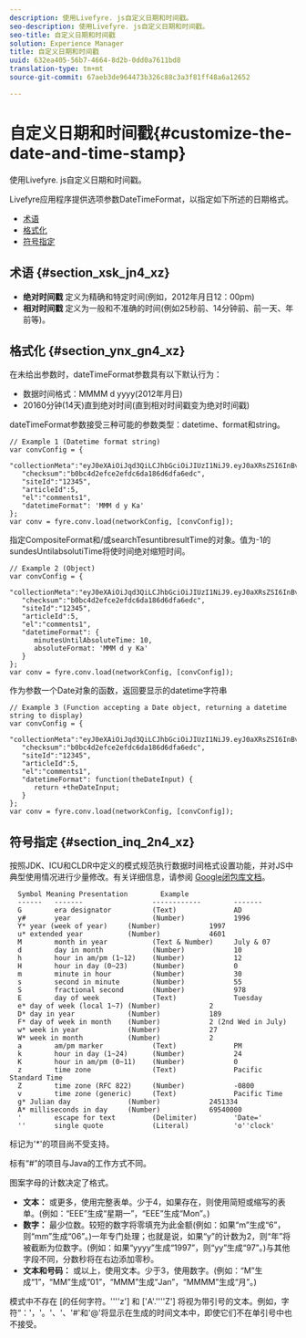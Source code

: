 ```yaml
---
description: 使用Livefyre. js自定义日期和时间戳。
seo-description: 使用Livefyre. js自定义日期和时间戳。
seo-title: 自定义日期和时间戳
solution: Experience Manager
title: 自定义日期和时间戳
uuid: 632ea405-56b7-4664-8d2b-0dd0a7611bd8
translation-type: tm+mt
source-git-commit: 67aeb3de964473b326c88c3a3f81ff48a6a12652

---
```



# 自定义日期和时间戳{#customize-the-date-and-time-stamp}

使用Livefyre. js自定义日期和时间戳。

Livefyre应用程序提供选项参数DateTimeFormat，以指定如下所述的日期格式。

* [术语](#c_date_time_stamp/section_xsk_jn4_xz)
* [格式化](#c_date_time_stamp/section_ynx_gn4_xz)
* [符号指定](#c_date_time_stamp/section_inq_2n4_xz)

## 术语 {#section_xsk_jn4_xz}

* **绝对时间戳** 定义为精确和特定时间(例如，2012年月日12：00pm)
* **相对时间戳** 定义为一般和不准确的时间(例如25秒前、14分钟前、前一天、年前等)。

## 格式化 {#section_ynx_gn4_xz}

在未给出参数时，dateTimeFormat参数具有以下默认行为：

* 数据时间格式：MMMM d yyyy(2012年月日)
* 20160分钟(14天)直到绝对时间(直到相对时间戳变为绝对时间戳)

dateTimeFormat参数接受三种可能的参数类型：datetime、format和string。

```
// Example 1 (Datetime format string)  
var convConfig = { 
   "collectionMeta":"eyJ0eXAiOiJqd3QiLCJhbGciOiJIUzI1NiJ9.eyJ0aXRsZSI6InBvc3QgMiIsInVybCI6Imh0dHA6XC9cL29yYW5nZXNhcmVncmVhdC5jb21cL3VzZWExcDcwXzEyXC8_cD01IiwidGFncyI6IiIsImNoZWNrc3VtIjoiYjBiYzRkMmVmY2UyZWZkYzZkYTE4NmQ2ZGZhNmVkYzAiLCJhcnRpY2xlSWQiOjV9.XZJTJgwpiFZCQ6dv8vvl91sMbFSJndzZPTHhmtOaImo", 
   "checksum":"b0bc4d2efce2efdc6da186d6dfa6edc", 
   "siteId":"12345", 
   "articleId":5, 
   "el":"comments1", 
   "datetimeFormat": 'MMM d y Ka' 
}; 
var conv = fyre.conv.load(networkConfig, [convConfig]);
```

指定CompositeFormat和/或searchTesuntibresultTime的对象。值为-1的sundesUntilabsolutiTime将使时间绝对缩短时间。

```
// Example 2 (Object)  
var convConfig = { 
   "collectionMeta":"eyJ0eXAiOiJqd3QiLCJhbGciOiJIUzI1NiJ9.eyJ0aXRsZSI6InBvc3QgMiIsInVybCI6Imh0dHA6XC9cL29yYW5nZXNhcmVncmVhdC5jb21cL3VzZWExcDcwXzEyXC8_cD01IiwidGFncyI6IiIsImNoZWNrc3VtIjoiYjBiYzRkMmVmY2UyZWZkYzZkYTE4NmQ2ZGZhNmVkYzAiLCJhcnRpY2xlSWQiOjV9.XZJTJgwpiFZCQ6dv8vvl91sMbFSJndzZPTHhmtOaImo", 
   "checksum":"b0bc4d2efce2efdc6da186d6dfa6edc", 
   "siteId":"12345", 
   "articleId":5, 
   "el":"comments1", 
   "datetimeFormat": { 
      minutesUntilAbsoluteTime: 10, 
      absoluteFormat: 'MMM d y Ka' 
   } 
};  
var conv = fyre.conv.load(networkConfig, [convConfig]);
```

作为参数一个Date对象的函数，返回要显示的datetime字符串

```
// Example 3 (Function accepting a Date object, returning a datetime string to display) 
var convConfig = { 
   "collectionMeta":"eyJ0eXAiOiJqd3QiLCJhbGciOiJIUzI1NiJ9.eyJ0aXRsZSI6InBvc3QgMiIsInVybCI6Imh0dHA6XC9cL29yYW5nZXNhcmVncmVhdC5jb21cL3VzZWExcDcwXzEyXC8_cD01IiwidGFncyI6IiIsImNoZWNrc3VtIjoiYjBiYzRkMmVmY2UyZWZkYzZkYTE4NmQ2ZGZhNmVkYzAiLCJhcnRpY2xlSWQiOjV9.XZJTJgwpiFZCQ6dv8vvl91sMbFSJndzZPTHhmtOaImo", 
   "checksum":"b0bc4d2efce2efdc6da186d6dfa6edc", 
   "siteId":"12345", 
   "articleId":5, 
   "el":"comments1", 
   "datetimeFormat": function(theDateInput) { 
      return +theDateInput; 
   } 
};  
var conv = fyre.conv.load(networkConfig, [convConfig]);
```

## 符号指定 {#section_inq_2n4_xz}

按照JDK、ICU和CLDR中定义的模式规范执行数据时间格式设置功能，并对JS中典型使用情况进行少量修改。有关详细信息，请参阅 [Google闭包库文档](https://developers.google.com/closure/library/docs/overview)。

```
  Symbol Meaning Presentation        Example 
  ------   -------                 ------------        ------- 
  G        era designator          (Text)              AD 
  y#       year                    (Number)            1996 
  Y* year (week of year)     (Number)            1997 
  u* extended year           (Number)            4601 
  M        month in year           (Text & Number)     July & 07 
  d        day in month            (Number)            10 
  h        hour in am/pm (1~12)    (Number)            12 
  H        hour in day (0~23)      (Number)            0 
  m        minute in hour          (Number)            30 
  s        second in minute        (Number)            55 
  S        fractional second       (Number)            978 
  E        day of week             (Text)              Tuesday 
  e* day of week (local 1~7) (Number)            2 
  D* day in year             (Number)            189 
  F* day of week in month    (Number)            2 (2nd Wed in July) 
  w* week in year            (Number)            27 
  W* week in month           (Number)            2 
  a        am/pm marker            (Text)              PM 
  k        hour in day (1~24)      (Number)            24 
  K        hour in am/pm (0~11)    (Number)            0 
  z        time zone               (Text)              Pacific Standard Time 
  Z        time zone (RFC 822)     (Number)            -0800 
  v        time zone (generic)     (Text)              Pacific Time 
  g* Julian day              (Number)            2451334 
  A* milliseconds in day     (Number)            69540000 
  '        escape for text         (Delimiter)         'Date=' 
  ''       single quote            (Literal)           'o''clock'
```

标记为&#39;*&#39;的项目尚不受支持。

标有“#”的项目与Java的工作方式不同。

图案字母的计数决定了格式。

* **文本：** 或更多，使用完整表单。少于4，如果存在，则使用简短或缩写的表单。(例如：“EEE”生成“星期一”，“EEE”生成“Mon”。)
* **数字：** 最少位数。较短的数字将零填充为此金额(例如：如果“m”生成“6”，则“mm”生成“06”。)一年专门处理；也就是说，如果“y”的计数为2，则“年”将被截断为位数字。(例如：如果“yyyy”生成“1997”，则“yy”生成“97”。)与其他字段不同，分数秒将在右边添加零秒。
* **文本和号码：** 或以上，使用文本。少于3，使用数字。(例如：“M”生成“1”，“MM”生成“01”，“MMM”生成“Jan”，“MMMM”生成“月”。)

模式中不存在 [的任何字符。&#39;&#39;&#39;&#39;z&#39;] 和 [&#39;A&#39;.&#39;&#39;&#39;&#39;Z&#39;] 将视为带引号的文本。例如，字符“：&#39;，&#39;。&#39;、&#39;、&#39;#&#39;和&#39;@&#39;将显示在生成的时间文本中，即使它们不在单引号中也不接受。
